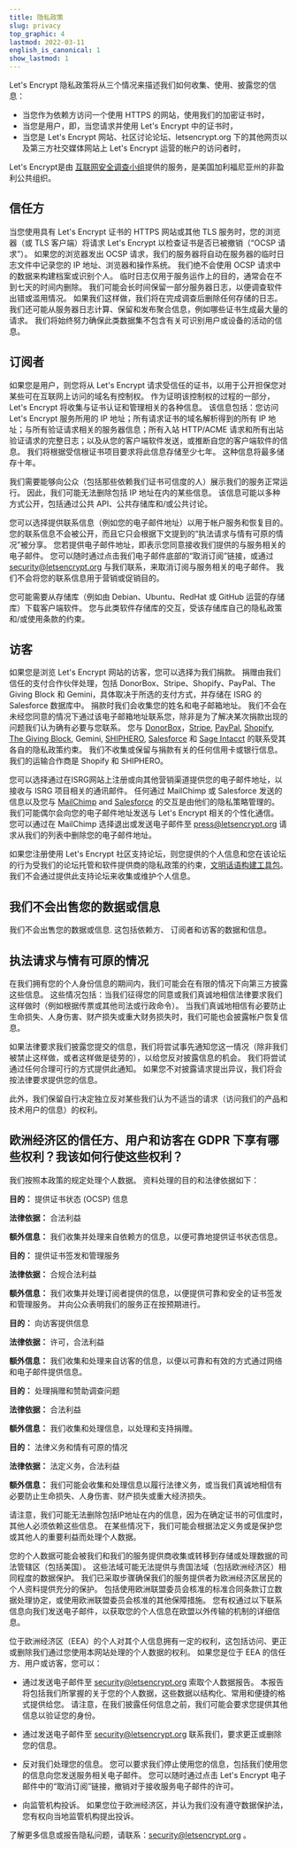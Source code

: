 ```yaml
---
title: 隐私政策
slug: privacy
top_graphic: 4
lastmod: 2022-03-11
english_is_canonical: 1
show_lastmod: 1
---
```


Let's Encrypt 隐私政策将从三个情况来描述我们如何收集、使用、披露您的信息：

- 当您作为依赖方访问一个使用 HTTPS 的网站，使用我们的加密证书时，
- 当您是用户，即，当您请求并使用 Let's Encrypt 中的证书时，
- 当您是 Let's Encrypt 网站、社区讨论论坛、letsencrypt.org 下的其他网页以及第三方社交媒体网站上 Let's Encrypt 运营的帐户的访问者时，

Let's Encrypt是由 [互联网安全调查小组](https://www.abetterinternet.org/)提供的服务，是美国加利福尼亚州的非盈利公共组织。

## 信任方

当您使用具有 Let's Encrypt 证书的 HTTPS 网站或其他 TLS 服务时，您的浏览器（或 TLS 客户端）将请求 Let's Encrypt 以检查证书是否已被撤销（“OCSP 请求”）。 如果您的浏览器发出 OCSP 请求，我们的服务器将自动在服务器的临时日志文件中记录您的 IP 地址、浏览器和操作系统。 我们绝不会使用 OCSP 请求中的数据来构建档案或识别个人。 临时日志仅用于服务运作上的目的，通常会在不到七天的时间内删除。 我们可能会长时间保留一部分服务器日志，以便调查软件出错或滥用情况。 如果我们这样做，我们将在完成调查后删除任何存储的日志。 我们还可能从服务器日志计算、保留和发布聚合信息，例如哪些证书生成最大量的请求。 我们将始终努力确保此类数据集不包含有关可识别用户或设备的活动的信息。

## 订阅者

如果您是用户，则您将从 Let's Encrypt 请求受信任的证书，以用于公开担保您对某些可在互联网上访问的域名有控制权。 作为证明该控制权的过程的一部分，Let's Encrypt 将收集与证书认证和管理相关的各种信息。 该信息包括：您访问 Let's Encrypt 服务所用的 IP 地址；所有请求证书的域名解析得到的所有 IP 地址；与所有验证请求相关的服务器信息；所有入站 HTTP/ACME 请求和所有出站验证请求的完整日志；以及从您的客户端软件发送，或推断自您的客户端软件的信息。 我们将根据受信根证书项目要求将此信息存储至少七年。 这种信息将最多储存十年。

我们需要能够向公众（包括那些依赖我们证书可信度的人）展示我们的服务正常运行。 因此，我们可能无法删除包括 IP 地址在内的某些信息。 该信息可能以多种方式公开，包括通过公共 API、公共存储库和/或公共讨论。

您可以选择提供联系信息（例如您的电子邮件地址）以用于帐户服务和恢复目的。 您的联系信息不会被公开，而且它只会根据下文提到的“执法请求与情有可原的情况”被分享。 您若提供电子邮件地址，即表示您同意接收我们提供的与服务相关的电子邮件。 您可以随时通过点击我们电子邮件底部的“取消订阅”链接，或通过 security@letsencrypt.org 与我们联系，来取消订阅与服务相关的电子邮件。 我们不会将您的联系信息用于营销或促销目的。

您可能需要从存储库（例如由 Debian、Ubuntu、RedHat 或 GitHub 运营的存储库）下载客户端软件。 您与此类软件存储库的交互，受该存储库自己的隐私政策和/或使用条款的约束。

## 访客

如果您是浏览 Let's Encrypt 网站的访客，您可以选择为我们捐款。 捐赠由我们信任的支付合作伙伴处理，包括 DonorBox、Stripe、Shopify、PayPal、The Giving Block 和 Gemini，具体取决于所选的支付方式，并存储在 ISRG 的 Salesforce 数据库中。 捐款时我们会收集您的姓名和电子邮箱地址。 我们不会在未经您同意的情况下通过该电子邮箱地址联系您，除非是为了解决某次捐款出现的问题我们认为确有必要与您联系。 您与 [DonorBox](https://donorbox.org/privacy)，[Stripe](https://stripe.com/privacy/), [PayPal](https://www.paypal.com/us/webapps/mpp/ua/privacy-full), [Shopify](https://www.shopify.com/legal/privacy), [The Giving Block](https://thegivingblock.com/about/privacy-policy/), Gemini, [SHIPHERO](https://shiphero.com/privacy-data-policy/), [Salesforce](https://www.salesforce.com/company/privacy/) 和 [Sage Intacct](https://www.sageintacct.com/privacy_policy_website) 的联系受其各自的隐私政策约束。 我们不收集或保留与捐款有关的任何信用卡或银行信息。 我们的运输合作商是 Shopify 和 SHIPHERO。

您可以选择通过在ISRG网站上注册或向其他营销渠道提供您的电子邮件地址，以接收与 ISRG 项目相关的通讯邮件。 任何通过 MailChimp 或 Salesforce 发送的信息以及您与 [MailChimp](https://www.intuit.com/privacy/statement/) and [Salesforce](https://www.salesforce.com/company/privacy/) 的交互是由他们的隐私策略管理的。 我们可能偶尔会向您的电子邮件地址发送与 Let's Encrypt 相关的个性化通信。 您可以通过在 MailChimp 选择退出或发送电子邮件至 press@letsencrypt.org 请求从我们的列表中删除您的电子邮件地址。

如果您注册使用 Let's Encrypt 社区支持论坛，则您提供的个人信息和您在该论坛的行为受我们的论坛托管和软件提供商的隐私政策的约束，[文明话语构建工具包](https://www.discourse.org/privacy)。 我们不会通过提供此支持论坛来收集或维护个人信息。

## 我们不会出售您的数据或信息

我们不会出售您的数据或信息. 这包括依赖方、 订阅者和访客的数据和信息。

## 执法请求与情有可原的情况

在我们拥有您的个人身份信息的期间内，我们可能会在有限的情况下向第三方披露这些信息。 这些情况包括：当我们征得您的同意或我们真诚地相信法律要求我们这样做时（例如根据传票或其他司法或行政命令）。 当我们真诚地相信有必要防止生命损失、人身伤害、财产损失或重大财务损失时，我们可能也会披露帐户恢复信息。

如果法律要求我们披露您提交的信息，我们将尝试事先通知您这一情况（除非我们被禁止这样做，或者这样做是徒劳的），以给您反对披露信息的机会。 我们将尝试通过任何合理可行的方式提供此通知。 如果您不对披露请求提出异议，我们将会按法律要求提供您的信息。

此外，我们保留自行决定独立反对某些我们认为不适当的请求（访问我们的产品和技术用户的信息）的权利。

## 欧洲经济区的信任方、用户和访客在 GDPR 下享有哪些权利？我该如何行使这些权利？

我们按照本政策的规定处理个人数据。 资料处理的目的和法律依据如下：

**目的：** 提供证书状态 (OCSP) 信息

**法律依据：** 合法利益

**额外信息：** 我们收集并处理来自依赖方的信息，以便可靠地提供证书状态信息。

**目的：** 提供证书签发和管理服务

**法律依据：** 合规合法利益

**额外信息：** 我们收集并处理订阅者提供的信息，以便提供可靠和安全的证书签发和管理服务。 并向公众表明我们的服务正在按预期进行。

**目的：** 向访客提供信息

**法律依据：** 许可，合法利益

**额外信息：** 我们收集和处理来自访客的信息，以便以可靠和有效的方式通过网络和电子邮件提供信息。

**目的：** 处理捐赠和赞助调查问题

**法律依据：** 合法利益

**额外信息：** 我们收集和处理信息，以处理和支持捐赠。

**目的：** 法律义务和情有可原的情况

**法律依据：** 法定义务，合法利益

**额外信息：** 我们可能会收集和处理信息以履行法律义务，或当我们真诚地相信有必要防止生命损失、人身伤害、财产损失或重大经济损失。

请注意，我们可能无法删除包括IP地址在内的信息，因为在确定证书的可信度时，其他人必须依赖这些信息。 在某些情况下，我们可能会根据法定义务或是保护您或其他人的重要利益而处理个人数据。

您的个人数据可能会被我们和我们的服务提供商收集或转移到存储或处理数据的司法管辖区（包括美国）。 这些法域可能无法提供与贵国法域（包括欧洲经济区）相同程度的数据保护。 我们已采取步骤确保我们的服务提供者为欧洲经济区居民的个人资料提供充分的保护。 包括使用欧洲联盟委员会核准的标准合同条款订立数据处理协定，或使用欧洲联盟委员会核准的其他保障措施。 您有权通过以下联系信息向我们发送电子邮件，以获取您的个人信息在欧盟以外传输的机制的详细信息。

位于欧洲经济区（EEA）的个人对其个人信息拥有一定的权利，这包括访问、更正或删除我们通过您使用本网站处理的个人数据的权利。 如果您是位于 EEA 的信任方、用户或访客，您可以：

- 通过发送电子邮件至 security@letsencrypt.org 索取个人数据报告。 本报告将包括我们所掌握的关于您的个人数据，这些数据以结构化、常用和便捷的格式提供给您。 请注意，在我们披露任何信息之前，我们可能会要求您提供其他信息以验证您的身份。

- 通过发送电子邮件至 security@letsencrypt.org 联系我们，要求更正或删除您的信息。

- 反对我们处理您的信息。 您可以要求我们停止使用您的信息，包括我们使用您的信息向您发送服务相关电子邮件。 您可以随时通过点击 Let's Encrypt 电子邮件中的“取消订阅”链接，撤销对于接收服务电子邮件的许可。

- 向监管机构投诉。 如果您位于欧洲经济区，并认为我们没有遵守数据保护法，您有权向当地监管机构提出投诉。

了解更多信息或报告隐私问题，请联系：security@letsencrypt.org 。

